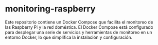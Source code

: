 # monitoring-raspberry
Este repositorio contiene un Docker Compose que facilita el monitoreo de las Raspberry Pi y la red doméstica. El Docker Compose está configurado para desplegar una serie de servicios y herramientas de monitoreo en un entorno Docker, lo que simplifica la instalación y configuración.
